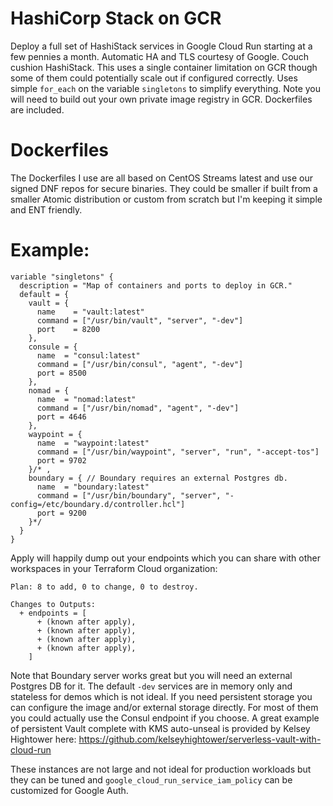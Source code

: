 # HashiCorp Stack on GCR
Deploy a full set of HashiStack services in Google Cloud Run starting at a few pennies a month.  Automatic HA and TLS courtesy of Google.  Couch cushion HashiStack.  This uses a single container limitation on GCR though some of them could potentially scale out if configured correctly.  Uses simple `for_each` on the variable `singletons` to simplify everything.  Note you will need to build out your own private image registry in GCR.  Dockerfiles are included.

# Dockerfiles
The Dockerfiles I use are all based on CentOS Streams latest and use our signed DNF repos for secure binaries.  They could be smaller if built from a smaller Atomic distribution or custom from scratch but I'm keeping it simple and ENT friendly.

# Example:
```
variable "singletons" {
  description = "Map of containers and ports to deploy in GCR."
  default = {
    vault = {
      name    = "vault:latest"
      command = ["/usr/bin/vault", "server", "-dev"]
      port    = 8200
    },
    consule = {
      name  = "consul:latest"
      command = ["/usr/bin/consul", "agent", "-dev"]
      port = 8500
    },
    nomad = {
      name  = "nomad:latest"
      command = ["/usr/bin/nomad", "agent", "-dev"]
      port = 4646
    },
    waypoint = {
      name  = "waypoint:latest"
      command = ["/usr/bin/waypoint", "server", "run", "-accept-tos"]
      port = 9702
    }/* ,
    boundary = { // Boundary requires an external Postgres db.
      name  = "boundary:latest"
      command = ["/usr/bin/boundary", "server", "-config=/etc/boundary.d/controller.hcl"]
      port = 9200
    }*/
  }
}
```
Apply will happily dump out your endpoints which you can share with other workspaces in your Terraform Cloud organization:
```
Plan: 8 to add, 0 to change, 0 to destroy.

Changes to Outputs:
  + endpoints = [
      + (known after apply),
      + (known after apply),
      + (known after apply),
      + (known after apply),
    ]
```
Note that Boundary server works great but you will need an external Postgres DB for it.  The default `-dev` services are in memory only and stateless for demos which is not ideal.  If you need persistent storage you can configure the image and/or external storage directly.  For most of them you could actually use the Consul endpoint if you choose.  A great example of persistent Vault complete with KMS auto-unseal is provided by Kelsey Hightower here: https://github.com/kelseyhightower/serverless-vault-with-cloud-run

These instances are not large and not ideal for production workloads but they can be tuned and `google_cloud_run_service_iam_policy` can be customized for Google Auth.

